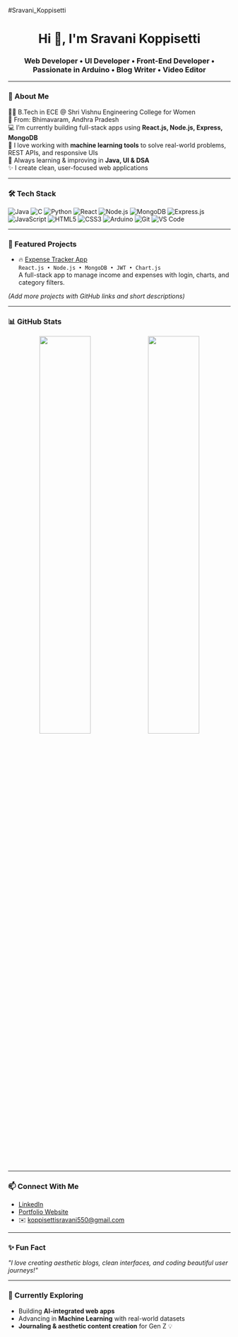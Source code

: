#Sravani_Koppisetti


<h1 align="center">Hi 👋, I'm Sravani Koppisetti</h1>
<h3 align="center">Web Developer • UI Developer • Front-End Developer • Passionate in Arduino • Blog Writer • Video Editor</h3>

---

### 🌱 About Me

👩‍🎓 B.Tech in ECE @ Shri Vishnu Engineering College for Women  
📍 From: Bhimavaram, Andhra Pradesh  
💻 I’m currently building full-stack apps using **React.js, Node.js, Express, MongoDB**  
🧠 I love working with **machine learning tools** to solve real-world problems, REST APIs, and responsive UIs  
🚀 Always learning & improving in **Java, UI & DSA**  
✨ I create clean, user-focused web applications  

---

### 🛠️ Tech Stack

![Java](https://img.shields.io/badge/-Java-black?style=flat-square&logo=java)
![C](https://img.shields.io/badge/-C-black?style=flat-square&logo=c)
![Python](https://img.shields.io/badge/-Python-black?style=flat-square&logo=python)
![React](https://img.shields.io/badge/-React-black?style=flat-square&logo=react)
![Node.js](https://img.shields.io/badge/-Node.js-black?style=flat-square&logo=node.js)
![MongoDB](https://img.shields.io/badge/-MongoDB-black?style=flat-square&logo=mongodb)
![Express.js](https://img.shields.io/badge/-Express.js-black?style=flat-square&logo=express)
![JavaScript](https://img.shields.io/badge/-JavaScript-black?style=flat-square&logo=javascript)
![HTML5](https://img.shields.io/badge/-HTML5-black?style=flat-square&logo=html5)
![CSS3](https://img.shields.io/badge/-CSS3-black?style=flat-square&logo=css3)
![Arduino](https://img.shields.io/badge/-Arduino-black?style=flat-square&logo=arduino)
![Git](https://img.shields.io/badge/-Git-black?style=flat-square&logo=git)
![VS Code](https://img.shields.io/badge/-VS%20Code-black?style=flat-square&logo=visual-studio-code)

---

### 🌟 Featured Projects

- 🔥 [Expense Tracker App](https://github.com/koppisetti-sravani/expense-tracker)  
  `React.js • Node.js • MongoDB • JWT • Chart.js`  
  A full-stack app to manage income and expenses with login, charts, and category filters.

*(Add more projects with GitHub links and short descriptions)*

---

### 📊 GitHub Stats

<p align="center">
  <img src="https://github-readme-stats.vercel.app/api?username=koppisetti-sravani&show_icons=true&theme=radical" width="48%" />
  <img src="https://github-readme-stats.vercel.app/api/top-langs/?username=koppisetti-sravani&layout=compact&theme=radical&langs_count=6&hide=javascript,html,css&custom_title=Most%20Used%20Languages:%20Java%2C%20C%2C%20Python" width="48%" />
</p>

---

### 📫 Connect With Me

- [LinkedIn](https://www.linkedin.com/in/sravani-koppisetti-6a860026b?utm_source=share&utm_campaign=share_via&utm_content=profile&utm_medium=android_app)
- [Portfolio Website](https://preview--sravani-portfolio-16.lovable.app/)
- ✉️ koppisettisravani550@gmail.com

---

### ✨ Fun Fact

_"I love creating aesthetic blogs, clean interfaces, and coding beautiful user journeys!"_

---

### 🧠 Currently Exploring

- Building **AI-integrated web apps**  
- Advancing in **Machine Learning** with real-world datasets  
- **Journaling & aesthetic content creation** for Gen Z 💡  
